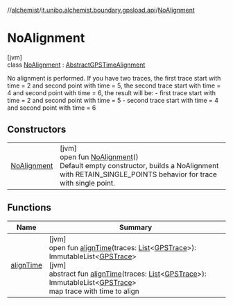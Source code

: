 //[alchemist](../../../index.md)/[it.unibo.alchemist.boundary.gpsload.api](../index.md)/[NoAlignment](index.md)

# NoAlignment

[jvm]\
class [NoAlignment](index.md) : [AbstractGPSTimeAlignment](../-abstract-g-p-s-time-alignment/index.md)

No alignment is performed. If you have two traces, the first trace start with time = 2 and second point with time = 5, the second trace start with time = 4 and second point with time = 6, the result will be: - first trace start with time = 2 and second point with time = 5 - second trace start with time = 4 and second point with time = 6

## Constructors

| | |
|---|---|
| [NoAlignment](-no-alignment.md) | [jvm]<br>open fun [NoAlignment](-no-alignment.md)()<br>Default empty constructor, builds a NoAlignment with RETAIN_SINGLE_POINTS behavior for trace with single point. |

## Functions

| Name | Summary |
|---|---|
| [alignTime](../-abstract-g-p-s-time-alignment/align-time.md) | [jvm]<br>open fun [alignTime](../-abstract-g-p-s-time-alignment/align-time.md)(traces: [List](https://docs.oracle.com/javase/8/docs/api/java/util/List.html)<[GPSTrace](../../it.unibo.alchemist.model.interfaces/-g-p-s-trace/index.md)>): ImmutableList<[GPSTrace](../../it.unibo.alchemist.model.interfaces/-g-p-s-trace/index.md)><br>[jvm]<br>abstract fun [alignTime](../-g-p-s-time-alignment/align-time.md)(traces: [List](https://docs.oracle.com/javase/8/docs/api/java/util/List.html)<[GPSTrace](../../it.unibo.alchemist.model.interfaces/-g-p-s-trace/index.md)>): ImmutableList<[GPSTrace](../../it.unibo.alchemist.model.interfaces/-g-p-s-trace/index.md)><br>map trace with time to align |
